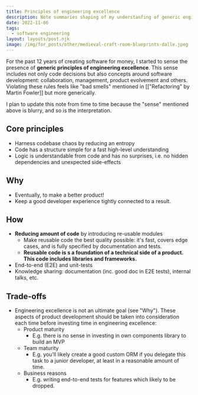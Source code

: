 ```yaml
---
title: Principles of engineering excellence
description: Note summaries shaping of my understanfing of generic engineering excellence principles
date: 2022-11-06
tags:
  - software engineering
layout: layouts/post.njk
image: /img/for_posts/other/medieval-craft-room-blueprints-dalle.jpeg
---
```


For the past 12 years of creating software for money, I started to sense the presence of **generic principles of engineering excellence**. This sense includes not only code decisions but also concepts around software development: collaboration, management, product evolvement and others. Violating these rules feels like "bad smells" mentioned in [["Refactoring" by Martin Fowler]] but more generically.

I plan to update this note from time to time because the "sense" mentioned above is blurry, and so is the interpretation.

## Core principles

- Harness codebase chaos by reducing an entropy
- Code has a structure simple for a fast high-level understanding
- Logic is understandable from code and has no surprises, i.e. no hidden dependencies and unexpected side-effects

## Why

- Eventually, to make a better product!
- Keep a good developer experience tightly connected to a result.

## How

- **Reducing amount of code** by introducing re-usable modules
  - Make reusable code the best quality possible: it's fast, covers edge cases, and is fully specified by documentation and tests.
  - **Reusable code is s a foundation of a technical side of a product. This code includes libraries and frameworks.**
- End-to-end (E2E) and unit-tests
- Knowledge sharing: documentation (inc. good doc in E2E tests), internal talks, etc.

## Trade-offs

- Engineering excellence is not an ultimate goal (see "Why"). These aspects of product development should be taken into consideration each time before investing time in engineering excellence:
  - Product maturity
    - E.g. there is no sense in investing in own components library to build an MVP
  - Team maturity
    - E.g. you'll likely create a good custom ORM if you delegate this task to a junior developer, at least in a reasonable amount of time.
  - Business reasons
    - E.g. writing end-to-end tests for features which likely to be dropped.
